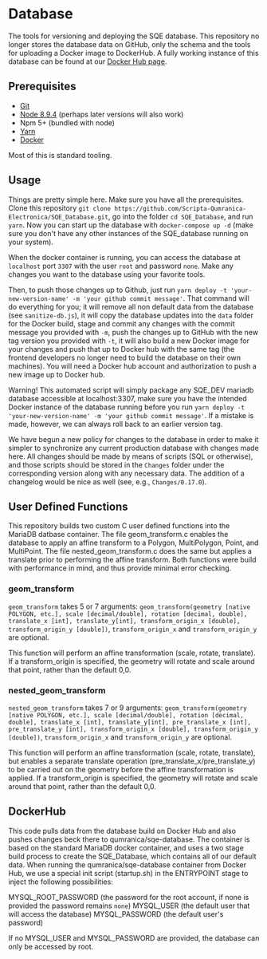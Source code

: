 # Database

The tools for versioning and deploying the SQE database.  This repository no longer stores the database data on GitHub, only the schema and the tools for uploading a Docker image to DockerHub.  A fully working instance of this database can be found at our [Docker Hub page](https://hub.docker.com/r/qumranica/sqe-database).

## Prerequisites

* [Git](https://git-scm.com/book/en/v2/Getting-Started-Installing-Git)
* [Node 8.9.4](https://nodejs.org/en/download/) (perhaps later versions will also work)
* Npm 5+ (bundled with node)
* [Yarn](https://yarnpkg.com/en/docs/install)
* [Docker](https://docs.docker.com/install/)

Most of this is standard tooling.

## Usage

Things are pretty simple here.  Make sure you have all the prerequisites.  Clone this repository `git clone https://github.com/Scripta-Qumranica-Electronica/SQE_Database.git`, go into the folder `cd SQE_Database`, and run `yarn`.  Now you can start up the database with `docker-compose up -d` (make sure you don't have any other instances of the SQE_database running on your system).

When the docker container is running, you can access the database at `localhost` port `3307` with the user `root` and password `none`.  Make any changes you want to the database using your favorite tools.

Then, to push those changes up to Github, just run `yarn deploy -t 'your-new-version-name' -m 'your github commit message'`.  That command will do everything for you; it will remove all non default data from the database (see `sanitize-db.js`), it will copy the database updates into the `data` folder for the Docker build, stage and commit any changes with the commit message you provided with `-m`, push the changes up to GitHub with the new tag version you provided with `-t`, it will also build a new Docker image for your changes and push that up to Docker hub with the same tag (the frontend developers no longer need to build the database on their own machines).  You will need a Docker hub account and authorization to push a new image up to Docker hub.

Warning!  This automated script will simply package any SQE_DEV mariadb database accessible at localhost:3307, make sure you have the intended Docker instance of the database running before you run `yarn deploy -t 'your-new-version-name' -m 'your github commit message'`.  If a mistake is made, however, we can always roll back to an earlier version tag.

We have begun a new policy for changes to the database in order to make it simpler to synchronize any current production database with changes made here.  All changes should be made by means of scripts (SQL or otherwise), and those scripts should be stored in the `Changes` folder under the corresponding version along with any necessary data. The addition of a changelog would be nice as well (see, e.g., `Changes/0.17.0`).

## User Defined Functions

This repository builds two custom C user defined functions into the MariaDB datbase container.  The file geom_transform.c enables the database to apply an affine transform to a Polygon, MultiPolygon, Point, and MultiPoint.  The file nested_geom_transform.c does the same but applies a translate prior to performing the affine transform.  Both functions were build with performance in mind, and thus provide minimal error checking.

### geom_transform 

`geom_transform` takes 5 or 7 arguments: `geom_transform(geometry [native POLYGON, etc.], scale [decimal/double], rotation [decimal, double], translate_x [int], translate_y[int], transform_origin_x [double], transform_origin_y [double])`, `transform_origin_x` and `transform_origin_y` are optional.
            
This function will perform an affine transformation (scale, rotate, translate).  If a transform_origin is specified, the geometry will rotate and scale around that point, rather than the default 0,0.

### nested_geom_transform 

`nested_geom_transform` takes 7 or 9 arguments: `geom_transform(geometry [native POLYGON, etc.], scale [decimal/double], rotation [decimal, double], translate_x [int], translate_y[int], pre_translate_x [int], pre_translate_y [int], transform_origin_x [double], transform_origin_y [double])`, `transform_origin_x` and `transform_origin_y` are optional.

This function will perform an affine transformation (scale, rotate, translate), but enables a separate translate operation (pre_translate_x/pre_translate_y) to be carried out on the geometry before the affine transformation is applied.  If a transform_origin is specified, the geometry will rotate and scale around that point, rather than the default 0,0.

## DockerHub

This code pulls data from the database build on Docker Hub and also pushes changes beck there to qumranica/sqe-database.  The container is based on the standard MariaDB docker container, and uses a two stage build process to create the SQE_Database, which contains all of our default data.  When running the qumranica/sqe-database container from Docker Hub, we use a special init script (startup.sh) in the ENTRYPOINT stage to inject the following possibilities:

MYSQL_ROOT_PASSWORD (the password for the root account, if none is provided the password remains `none`)
MYSQL_USER (the default user that will access the database)
MYSQL_PASSWORD (the default user's password)

If no MYSQL_USER and MYSQL_PASSWORD are provided, the database can only be accessed by root.
